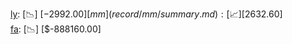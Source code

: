 [ly](record/ly/summary.md): [📉] [$-2992.00]  
[mm](record/mm/summary.md): [📈] [$2632.60]  
[fa](record/fa/summary.md): [📉] [$-888160.00]  
